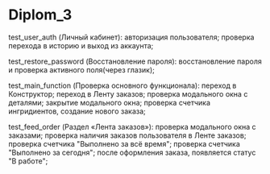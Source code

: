 # Diplom_3
test_user_auth (Личный кабинет): авторизация пользователя; проверка перехода в историю и выход из аккаунта;

test_restore_password (Восстановление пароля): восстановление пароля и проверка активного поля(через глазик);

test_main_function (Проверка основного функционала): переход в Конструктор; переход в Ленту заказов; проверка 
модального окна с деталями; закрытие модального окна; проверка счетчика ингридиентов, создание нового заказа;

test_feed_order (Раздел «Лента заказов»): проверка модального окна с заказами; проверка наличия заказов пользователя в 
Ленте заказов; проверка счетчика "Выполнено за всё время"; проверка счетчика "Выполнено за сегодня"; после оформления 
заказа, появляется статус "В работе";
